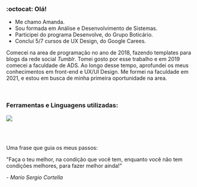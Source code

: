 ### :octocat: Olá!
* Me chamo Amanda.
* Sou formada em Análise e Desenvolvimento de Sistemas.
* Participei do programa Desenvolve, do Grupo Boticário.
* Concluí 5/7 cursos de UX Design, do Google Carees.

<p>Comecei na area de programação no ano de 2018, fazendo templates para blogs da rede social <i>Tumblr</i>. Tomei gosto por esse trabalho e em 2019 comecei a faculdade de ADS. Ao longo desse tempo, aprofundei os meus conhecimentos em front-end e UX/UI Design. Me formei na faculdade em 2021, e estou em busca de minha primeira oportunidade na area.</p>

<br>

### Ferramentas e Linguagens utilizadas:

<a href="https://skillicons.dev">
  <img src="https://skillicons.dev/icons?i=js,html,css,react,git,md,linux,figma" />
</a>

<br><br>

<p>Uma frase que guia os meus passos:</p>
<p>"Faça o teu melhor, na condição que você tem, enquanto você não tem condições melhores, para fazer melhor ainda!"<p>
<i>- Mario Sergio Cortella</i>
